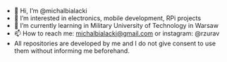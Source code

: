 - 👋 Hi, I’m @michalbialacki
- 👀 I’m interested in electronics, mobile development, RPi projects
- 🌱 I’m currently learning in Military University of Technology in Warsaw
- 📫 How to reach me: michalbialacki@gmail.com or instagram: @rzurav
- All repositories are developed by me and I do not give consent to use them without informing me beforehand. 
<!---
michalbialacki/michalbialacki is a ✨ special ✨ repository because its `README.md` (this file) appears on your GitHub profile.
You can click the Preview link to take a look at your changes.
--->
